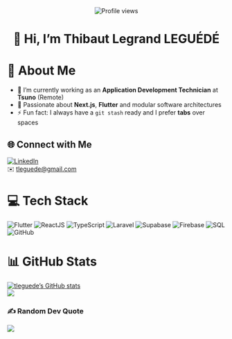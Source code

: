 <!--
**tleguede/tleguede** is a ✨ _special_ ✨ repository because its `README.md` (this file) appears on your GitHub profile.
-->

<div align="center">
  <img src="https://komarev.com/ghpvc/?username=tleguede&style=flat-square" alt="Profile views" />
  <h1>👋 Hi, I’m Thibaut Legrand LEGUÉDÉ</h1>
</div>

# 💫 About Me
- 🔭 I’m currently working as an **Application Development Technician** at **Tsuno** (Remote)  
- 🌱 Passionate about **Next.js**, **Flutter** and modular software architectures  
- ⚡ Fun fact: I always have a `git stash` ready and I prefer **tabs** over spaces

## 🌐 Connect with Me
[![LinkedIn](https://img.shields.io/badge/LinkedIn-%230077B5.svg?logo=linkedin&logoColor=white)](https://www.linkedin.com/in/komlangan-thibaut-legrand-leguede-622623121/)  
✉️ [tleguede@gmail.com](mailto:tleguede@gmail.com)

# 💻 Tech Stack
![Flutter](https://img.shields.io/badge/Flutter-%2302569B.svg?style=for-the-badge&logo=flutter&logoColor=white) ![ReactJS](https://img.shields.io/badge/ReactJS-%2320232a.svg?style=for-the-badge&logo=react&logoColor=%2361DAFB) ![TypeScript](https://img.shields.io/badge/TypeScript-%23007ACC.svg?style=for-the-badge&logo=typescript&logoColor=white) ![Laravel](https://img.shields.io/badge/Laravel-%23FF2D20.svg?style=for-the-badge&logo=laravel&logoColor=white) ![Supabase](https://img.shields.io/badge/Supabase-3ECF8E?style=for-the-badge&logo=supabase&logoColor=white) ![Firebase](https://img.shields.io/badge/Firebase-%23FFCA28.svg?style=for-the-badge&logo=firebase&logoColor=black) ![SQL](https://img.shields.io/badge/SQL-%23326CE5.svg?style=for-the-badge&logo=postgresql&logoColor=white) ![GitHub](https://img.shields.io/badge/GitHub-%23121011.svg?style=for-the-badge&logo=github&logoColor=white)

# 📊 GitHub Stats
[![tleguede’s GitHub stats](https://github-readme-stats.vercel.app/api?username=tleguede&show_icons=true&theme=tokyonight&count_private=true&locale=en)](https://github.com/tleguede)  
![](https://github-readme-streak-stats.herokuapp.com/?user=tleguede&theme=radical&hide_border=false)

### ✍️ Random Dev Quote
![](https://quotes-github-readme.vercel.app/api?type=vertical&theme=radical)
